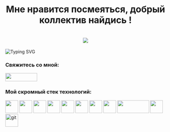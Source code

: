 <h1 align="center">Мне нравится посмеяться, добрый коллектив найдись !</h1>
<h1 align="center"><img src="https://i.gifer.com/origin/45/45f92e6ce617073d35152225fdcb8644_w200.webp" /></h1>

<img src="https://readme-typing-svg.herokuapp.com?font=Fira+Code&duration=2000&pause=1000&multiline=true&width=1100&height=130&separator=%3C&lines=%D0%9A%D1%80%D0%BE%D0%BC%D0%B5+%D1%83%D1%87%D0%B5%D0%B1%D0%BD%D1%8B%D1%85+%D0%BF%D1%80%D0%BE%D0%B5%D0%BA%D1%82%D0%BE%D0%B2+%D0%B8%D0%BC%D0%B5%D1%8E+%D0%BE%D0%BF%D1%8B%D1%82+%D0%B2+%D1%80%D0%B0%D0%B7%D1%80%D0%B0%D0%B1%D0%BE%D1%82%D0%BA%D0%B5+%D0%B8+%D0%B8%D1%81%D0%BF%D0%BE%D0%BB%D1%8C%D0%B7%D0%BE%D0%B2%D0%B0%D0%BD%D0%B8%D0%B8+%D1%82%D0%B5%D1%85%D0%BD%D0%BE%D0%BB%D0%BE%D0%B3%D0%B8%D0%B9%3A%3C-+Puppeteer%3A+%D0%B0%D0%B2%D1%82%D0%BE%D0%BC%D0%B0%D1%82%D0%B8%D0%B7%D0%B0%D1%86%D0%B8%D1%8F+Chrome+%D0%B8+%D0%B2%D0%B5%D0%B1-%D1%81%D0%BA%D1%80%D0%B0%D0%BF%D0%B8%D0%BD%D0%B3.+%D0%9D%D0%B0%D0%BF%D0%B8%D1%81%D0%B0%D0%BD%D0%BE+%D0%BD%D0%B5%D1%81%D0%BA%D0%BE%D0%BB%D1%8C%D0%BA%D0%BE+%D0%BF%D0%B0%D1%80%D1%81%D0%B5%D1%80%D0%BE%D0%B2;%3C-+%D0%A7%D0%B0%D1%82-%D0%B1%D0%BE%D1%82%D1%8B+%D0%B2+%D0%BC%D0%B5%D1%81%D1%81%D0%B5%D0%BD%D0%B4%D0%B6%D0%B5%D1%80%D0%B0%D1%85+WhatsApp+%26+Telegram;%3C-+Desktop+%D0%BF%D1%80%D0%B8%D0%BB%D0%BE%D0%B6%D0%B5%D0%BD%D0%B8%D0%B5+%D0%BD%D0%B0+Electron+JS+%D0%B4%D0%BB%D1%8F+%D0%BC%D0%B0%D1%81%D1%81%D0%BE%D0%B2%D0%BE%D0%B9+%D1%80%D0%B0%D1%81%D1%81%D1%8B%D0%BB%D0%BA%D0%B8+email;%3C-+%D0%92%D0%B5%D1%80%D1%81%D1%82%D0%BA%D0%B0+email+%D0%BF%D0%B8%D1%81%D0%B5%D0%BC+%D0%BD%D0%B0+%D1%84%D1%80%D0%B5%D0%B9%D0%BC%D0%B2%D0%BE%D1%80%D0%BA%D0%B5+MJML;%3C+" alt="Typing SVG" />

<h3 align="left">Свяжитесь со мной:</h3>
<p align="left">
<a href="https://t.me/irkut127" target="_blank"><img align="center" src="https://cdn.icon-icons.com/icons2/2530/PNG/512/telegram_button_icon_151837.png" alt="" height="26" width="100" /></a>
</p>

<h3 align="left">Мой скромный стек технологий:</h3>
<p align="left"> 
<a href="https://www.adobe.com/ru/products/xd.html" target="_blank"><img src="https://cdn.jsdelivr.net/gh/devicons/devicon/icons/xd/xd-plain.svg" width="40" height="40"/></a> 
<a href="https://www.figma.com/" target="_blank"><img src="https://cdn.jsdelivr.net/gh/devicons/devicon/icons/figma/figma-original.svg" width="40" height="40"/></a>
<a href="https://www.w3.org/html/" target="_blank"><img src="https://cdn.jsdelivr.net/gh/devicons/devicon/icons/html5/html5-plain.svg" width="40" height="40"/></a>  
<a href="https://www.w3schools.com/css/" target="_blank"><img src="https://cdn.jsdelivr.net/gh/devicons/devicon/icons/css3/css3-plain.svg" width="40" height="40"/></a>
<a href="#" target="_blank"><img src="https://cdn.jsdelivr.net/gh/devicons/devicon/icons/javascript/javascript-plain.svg" width="40" height="40"/></a>
<a href="#" target="_blank"><img src="https://cdn.jsdelivr.net/gh/devicons/devicon/icons/npm/npm-original-wordmark.svg" width="40" height="40"/></a>
<a href="#" target="_blank"><img src="https://cdn.jsdelivr.net/gh/devicons/devicon/icons/react/react-original-wordmark.svg" width="40" height="40"/></a>
<a href="#" target="_blank"><img src="https://cdn.jsdelivr.net/gh/devicons/devicon/icons/nodejs/nodejs-original.svg" width="40" height="40"/></a>
<a href="#" target="_blank"><img src="https://documentation.mjml.io/images/logo.png" width="100" height="40"/></a>
<a href="#" target="_blank"><img src="https://cdn.icon-icons.com/icons2/1381/PNG/512/electron_94377.png" width="40" height="40"/></a>
<a href="https://git-scm.com/" target="_blank"><img src="https://www.vectorlogo.zone/logos/git-scm/git-scm-icon.svg" alt="git" width="40" height="40"/></a>
</p>

